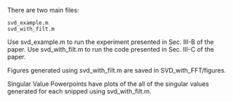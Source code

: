 There are two main files:

    svd_example.m
    svd_with_filt.m

Use svd_example.m to run the experiment presented in Sec. III-B of the paper.
Use svd_with_filt.m to run the code presented in Sec. III-C of the paper.

Figures generated using svd_with_filt.m are saved in SVD_with_FFT/figures.

Singular Value Powerpoints have plots of the all of the singular values generated for each snipped using svd_with_filt.m.
